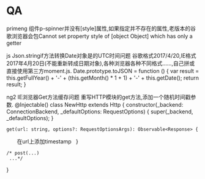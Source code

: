 # QA
primeng
组件p-spinner并没有[style]属性,如果指定并不存在的属性,老版本的谷歌浏览器会包Cannot set property style of [object Object] which has only a getter




js
Json.stringif方法转换Date对象是的UTC时间问题
谷歌格式2017/4/20,IE格式2017年4月20日(不能重新转成日期对象),各种浏览器各种不同格式......,自己拼或直接使用第三方moment.js.
Date.prototype.toJSON = function () {
    var result = this.getFullYear() + '-' + (this.getMonth() * 1 + 1) + '-' + this.getDate();
    return result;
}

ng2
IE浏览器Get方法缓存问题
重写HTTP模块的get方法,添加一个随机时间戳参数.
@Injectable()
class NewHttp extends Http {
    constructor(_backend: ConnectionBackend, _defaultOptions: RequestOptions) {
        super(_backend, _defaultOptions);
    }

    get(url: string, options?: RequestOptionsArgs): Observable<Response> {
        在url上添加timestamp
    }

    /* post(...)
     ...*/
}
